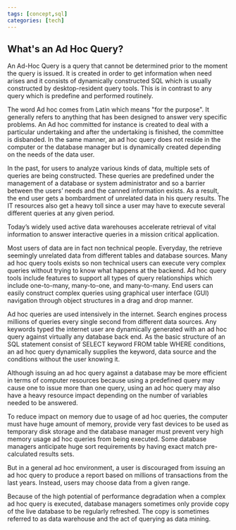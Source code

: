```yaml
---
tags: [concept,sql]
categories: [tech]
---
```


## What's an Ad Hoc Query? 

An Ad-Hoc Query is a query that cannot be determined prior to the moment the query is issued. It is created in order to get information when need arises and it consists of dynamically constructed SQL which is usually constructed by desktop-resident query tools. This is in contrast to any query which is predefine and performed routinely.  
  
The word Ad hoc comes from Latin which means "for the purpose". It generally refers to anything that has been designed to answer very specific problems. An Ad hoc committed for instance is created to deal with a particular undertaking and after the undertaking is finished, the committee is disbanded. In the same manner, an ad hoc query does not reside in the computer or the database manager but is dynamically created depending on the needs of the data user.  
  
In the past, for users to analyze various kinds of data, multiple sets of queries are being constructed. These queries are predefined under the management of a database or system administrator and so a barrier between the users’ needs and the canned information exists. As a result, the end user gets a bombardment of unrelated data in his query results. The IT resources also get a heavy toll since a user may have to execute several different queries at any given period.  
  
Today’s widely used active data warehouses accelerate retrieval of vital information to answer interactive queries in a mission critical application.  
  
Most users of data are in fact non technical people. Everyday, the retrieve seemingly unrelated data from different tables and database sources. Many ad hoc query tools exists so non technical users can execute very complex queries without trying to know what happens at the backend. Ad hoc query tools include features to support all types of query relationships which include one-to-many, many-to-one, and many-to-many. End users can easily construct complex queries using graphical user interface (GUI) navigation through object structures in a drag and drop manner.  
  
Ad hoc queries are used intensively in the internet. Search engines process millions of queries every single second from different data sources. Any keywords typed the internet user are dynamically generated with an ad hoc query against virtually any database back end. As the basic structure of an SQL statement consist of SELECT keyword FROM table WHERE conditions, an ad hoc query dynamically supplies the keyword, data source and the conditions without the user knowing it.  
  
Although issuing an ad hoc query against a database may be more efficient in terms of computer resources because using a predefined query may cause one to issue more than one query, using an ad hoc query may also have a heavy resource impact depending on the number of variables needed to be answered.  
  
To reduce impact on memory due to usage of ad hoc queries, the computer must have huge amount of memory, provide very fast devices to be used as temporary disk storage and the database manager must prevent very high memory usage ad hoc queries from being executed. Some database managers anticipate huge sort requirements by having exact match pre-calculated results sets.  
  
But in a general ad hoc environment, a user is discouraged from issuing an ad hoc query to produce a report based on millions of transactions from the last years. Instead, users may choose data from a given range.  
  
Because of the high potential of performance degradation when a complex ad hoc query is executed, database managers sometimes only provide copy of the live database to be regularly refreshed. The copy is sometimes referred to as data warehouse and the act of querying as data mining.  